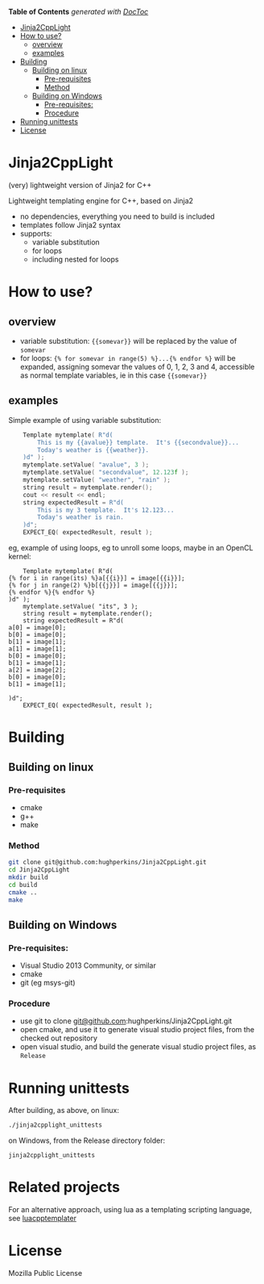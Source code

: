 <!-- START doctoc generated TOC please keep comment here to allow auto update -->
<!-- DON'T EDIT THIS SECTION, INSTEAD RE-RUN doctoc TO UPDATE -->
**Table of Contents**  *generated with [DocToc](https://github.com/thlorenz/doctoc)*

- [Jinja2CppLight](#jinja2cpplight)
- [How to use?](#how-to-use)
  - [overview](#overview)
  - [examples](#examples)
- [Building](#building)
  - [Building on linux](#building-on-linux)
    - [Pre-requisites](#pre-requisites)
    - [Method](#method)
  - [Building on Windows](#building-on-windows)
    - [Pre-requisites:](#pre-requisites)
    - [Procedure](#procedure)
- [Running unittests](#running-unittests)
- [License](#license)

<!-- END doctoc generated TOC please keep comment here to allow auto update -->

# Jinja2CppLight
(very) lightweight version of Jinja2 for C++

Lightweight templating engine for C++, based on Jinja2
* no dependencies, everything you need to build is included
* templates follow Jinja2 syntax
* supports:
  * variable substitution
  * for loops
  * including nested for loops

# How to use?

## overview

* variable substitution: `{{somevar}}` will be replaced by the value of `somevar`
* for loops: `{% for somevar in range(5) %}...{% endfor %}` will be expanded, assigning somevar the values of 
0, 1, 2, 3 and 4, accessible as normal template variables, ie in this case `{{somevar}}`

## examples

Simple example of using variable substitution:
```c++
    Template mytemplate( R"d(
        This is my {{avalue}} template.  It's {{secondvalue}}...
        Today's weather is {{weather}}.
    )d" );
    mytemplate.setValue( "avalue", 3 );
    mytemplate.setValue( "secondvalue", 12.123f );
    mytemplate.setValue( "weather", "rain" );
    string result = mytemplate.render();
    cout << result << endl;
    string expectedResult = R"d(
        This is my 3 template.  It's 12.123...
        Today's weather is rain.
    )d";
    EXPECT_EQ( expectedResult, result );
```

eg, example of using loops, eg to unroll some loops, maybe in an OpenCL kernel:
```
    Template mytemplate( R"d(
{% for i in range(its) %}a[{{i}}] = image[{{i}}];
{% for j in range(2) %}b[{{j}}] = image[{{j}}];
{% endfor %}{% endfor %}
)d" );
    mytemplate.setValue( "its", 3 );
    string result = mytemplate.render();
    string expectedResult = R"d(
a[0] = image[0];
b[0] = image[0];
b[1] = image[1];
a[1] = image[1];
b[0] = image[0];
b[1] = image[1];
a[2] = image[2];
b[0] = image[0];
b[1] = image[1];

)d";
    EXPECT_EQ( expectedResult, result );
```

# Building

## Building on linux

### Pre-requisites

* cmake
* g++
* make

### Method

```bash
git clone git@github.com:hughperkins/Jinja2CppLight.git
cd Jinja2CppLight
mkdir build
cd build
cmake ..
make
```

## Building on Windows

### Pre-requisites:

* Visual Studio 2013 Community, or similar
* cmake
* git (eg msys-git)

### Procedure

* use git to clone git@github.com:hughperkins/Jinja2CppLight.git
* open cmake, and use it to generate visual studio project files, from the checked out repository
* open visual studio, and build the generate visual studio project files, as `Release`

# Running unittests

After building, as above, on linux:
```bash
./jinja2cpplight_unittests
```
on Windows, from the Release directory folder:
```
jinja2cpplight_unittests
```

# Related projects

For an alternative approach, using lua as a templating scripting language, see [luacpptemplater](https://github.com/hughperkins/luacpptemplater)

# License

Mozilla Public License


